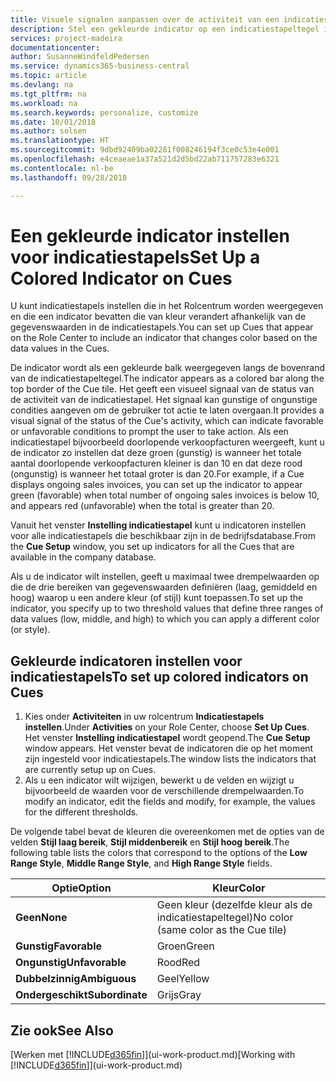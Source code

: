 ```yaml
---
title: Visuele signalen aanpassen over de activiteit van een indicatiestapel | Microsoft Docs
description: Stel een gekleurde indicator op een indicatiestapeltegel in om een aangepast visueel signaal van de activiteit van de indicatiestapel te bieden.
services: project-madeira
documentationcenter: 
author: SusanneWindfeldPedersen
ms.service: dynamics365-business-central
ms.topic: article
ms.devlang: na
ms.tgt_pltfrm: na
ms.workload: na
ms.search.keywords: personalize, customize
ms.date: 10/01/2018
ms.author: solsen
ms.translationtype: HT
ms.sourcegitcommit: 9dbd92409ba02281f008246194f3ce0c53e4e001
ms.openlocfilehash: e4ceaeae1a37a521d2d5bd22ab711757283e6321
ms.contentlocale: nl-be
ms.lasthandoff: 09/28/2018

---
```

# <a name="set-up-a-colored-indicator-on-cues"></a><span data-ttu-id="48227-103">Een gekleurde indicator instellen voor indicatiestapels</span><span class="sxs-lookup"><span data-stu-id="48227-103">Set Up a Colored Indicator on Cues</span></span>
<span data-ttu-id="48227-104">U kunt indicatiestapels instellen die in het Rolcentrum worden weergegeven en die een indicator bevatten die van kleur verandert afhankelijk van de gegevenswaarden in de indicatiestapels.</span><span class="sxs-lookup"><span data-stu-id="48227-104">You can set up Cues that appear on the Role Center to include an indicator that changes color based on the data values in the Cues.</span></span>

<span data-ttu-id="48227-105">De indicator wordt als een gekleurde balk weergegeven langs de bovenrand van de indicatiestapeltegel.</span><span class="sxs-lookup"><span data-stu-id="48227-105">The indicator appears as a colored bar along the top border of the Cue tile.</span></span> <span data-ttu-id="48227-106">Het geeft een visueel signaal van de status van de activiteit van de indicatiestapel. Het signaal kan gunstige of ongunstige condities aangeven om de gebruiker tot actie te laten overgaan.</span><span class="sxs-lookup"><span data-stu-id="48227-106">It provides a visual signal of the status of the Cue's activity, which can indicate favorable or unfavorable conditions to prompt the user to take action.</span></span> <span data-ttu-id="48227-107">Als een indicatiestapel bijvoorbeeld doorlopende verkoopfacturen weergeeft, kunt u de indicator zo instellen dat deze groen (gunstig) is wanneer het totale aantal doorlopende verkoopfacturen kleiner is dan 10 en dat deze rood (ongunstig) is wanneer het totaal groter is dan 20.</span><span class="sxs-lookup"><span data-stu-id="48227-107">For example, if a Cue displays ongoing sales invoices, you can set up the indicator to appear green (favorable) when total number of ongoing sales invoices is below 10, and appears red (unfavorable) when the total is greater than 20.</span></span>

<span data-ttu-id="48227-108">Vanuit het venster **Instelling indicatiestapel** kunt u indicatoren instellen voor alle indicatiestapels die beschikbaar zijn in de bedrijfsdatabase.</span><span class="sxs-lookup"><span data-stu-id="48227-108">From the **Cue Setup** window, you set up indicators for all the Cues that are available in the company database.</span></span>

<span data-ttu-id="48227-109">Als u de indicator wilt instellen, geeft u maximaal twee drempelwaarden op die de drie bereiken van gegevenswaarden definiëren (laag, gemiddeld en hoog) waarop u een andere kleur (of stijl) kunt toepassen.</span><span class="sxs-lookup"><span data-stu-id="48227-109">To set up the indicator, you specify up to two threshold values that define three ranges of data values (low, middle, and high) to which you can apply a different color (or style).</span></span>

## <a name="to-set-up-colored-indicators-on-cues"></a><span data-ttu-id="48227-110">Gekleurde indicatoren instellen voor indicatiestapels</span><span class="sxs-lookup"><span data-stu-id="48227-110">To set up colored indicators on Cues</span></span>
1. <span data-ttu-id="48227-111">Kies onder **Activiteiten** in uw rolcentrum **Indicatiestapels instellen**.</span><span class="sxs-lookup"><span data-stu-id="48227-111">Under **Activities** on your Role Center, choose **Set Up Cues**.</span></span>  
   <span data-ttu-id="48227-112">Het venster **Instelling indicatiestapel** wordt geopend.</span><span class="sxs-lookup"><span data-stu-id="48227-112">The **Cue Setup** window appears.</span></span> <span data-ttu-id="48227-113">Het venster bevat de indicatoren die op het moment zijn ingesteld voor indicatiestapels.</span><span class="sxs-lookup"><span data-stu-id="48227-113">The window lists the indicators that are currently setup up on Cues.</span></span>
2. <span data-ttu-id="48227-114">Als u een indicator wilt wijzigen, bewerkt u de velden en wijzigt u bijvoorbeeld de waarden voor de verschillende drempelwaarden.</span><span class="sxs-lookup"><span data-stu-id="48227-114">To modify an indicator, edit the fields and modify, for example, the values for the different thresholds.</span></span>  

<span data-ttu-id="48227-115">De volgende tabel bevat de kleuren die overeenkomen met de opties van de velden **Stijl laag bereik**, **Stijl middenbereik** en **Stijl hoog bereik**.</span><span class="sxs-lookup"><span data-stu-id="48227-115">The following table lists the colors that correspond to the options of the **Low Range Style**, **Middle Range Style**, and **High Range Style** fields.</span></span>

| <span data-ttu-id="48227-116">Optie</span><span class="sxs-lookup"><span data-stu-id="48227-116">Option</span></span> | <span data-ttu-id="48227-117">Kleur</span><span class="sxs-lookup"><span data-stu-id="48227-117">Color</span></span> |
| --- | --- |
| <span data-ttu-id="48227-118">**Geen**</span><span class="sxs-lookup"><span data-stu-id="48227-118">**None**</span></span> |<span data-ttu-id="48227-119">Geen kleur (dezelfde kleur als de indicatiestapeltegel)</span><span class="sxs-lookup"><span data-stu-id="48227-119">No color (same color as the Cue tile)</span></span>|
| <span data-ttu-id="48227-120">**Gunstig**</span><span class="sxs-lookup"><span data-stu-id="48227-120">**Favorable**</span></span> |<span data-ttu-id="48227-121">Groen</span><span class="sxs-lookup"><span data-stu-id="48227-121">Green</span></span> |
| <span data-ttu-id="48227-122">**Ongunstig**</span><span class="sxs-lookup"><span data-stu-id="48227-122">**Unfavorable**</span></span> |<span data-ttu-id="48227-123">Rood</span><span class="sxs-lookup"><span data-stu-id="48227-123">Red</span></span> |
| <span data-ttu-id="48227-124">**Dubbelzinnig**</span><span class="sxs-lookup"><span data-stu-id="48227-124">**Ambiguous**</span></span> |<span data-ttu-id="48227-125">Geel</span><span class="sxs-lookup"><span data-stu-id="48227-125">Yellow</span></span> |
| <span data-ttu-id="48227-126">**Ondergeschikt**</span><span class="sxs-lookup"><span data-stu-id="48227-126">**Subordinate**</span></span> |<span data-ttu-id="48227-127">Grijs</span><span class="sxs-lookup"><span data-stu-id="48227-127">Gray</span></span> |

## <a name="see-also"></a><span data-ttu-id="48227-128">Zie ook</span><span class="sxs-lookup"><span data-stu-id="48227-128">See Also</span></span>
<span data-ttu-id="48227-129">[Werken met [!INCLUDE[d365fin](includes/d365fin_md.md)]](ui-work-product.md)</span><span class="sxs-lookup"><span data-stu-id="48227-129">[Working with [!INCLUDE[d365fin](includes/d365fin_md.md)]](ui-work-product.md)</span></span>

